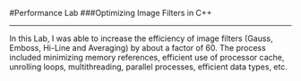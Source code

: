 #Performance Lab
###Optimizing Image Filters in C++
***

In this Lab, I was able to increase the efficiency of image filters (Gauss, Emboss, Hi-Line and Averaging) by about a factor of 60. The process included minimizing memory references, efficient use of processor cache, unrolling loops, multithreading, parallel processes, efficient data types, etc.
